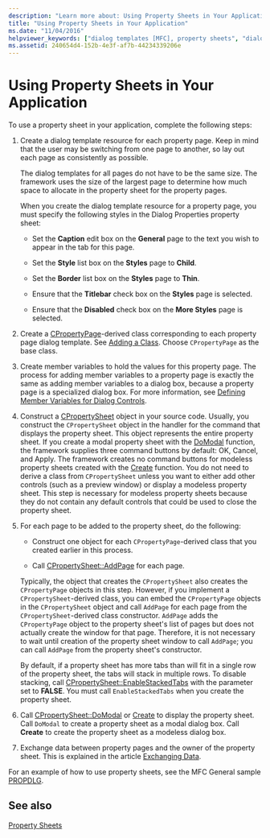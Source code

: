 ```yaml
---
description: "Learn more about: Using Property Sheets in Your Application"
title: "Using Property Sheets in Your Application"
ms.date: "11/04/2016"
helpviewer_keywords: ["dialog templates [MFC], property sheets", "dialog resources", "property pages [MFC], property sheets", "DoModal method property sheets", "AddPage method [MFC]", "property sheets, about property sheets", "Create method [MFC], property sheets", "CPropertyPage class [MFC], styles"]
ms.assetid: 240654d4-152b-4e3f-af7b-44234339206e
---
```

# Using Property Sheets in Your Application

To use a property sheet in your application, complete the following steps:

1. Create a dialog template resource for each property page. Keep in mind that the user may be switching from one page to another, so lay out each page as consistently as possible.

   The dialog templates for all pages do not have to be the same size. The framework uses the size of the largest page to determine how much space to allocate in the property sheet for the property pages.

   When you create the dialog template resource for a property page, you must specify the following styles in the Dialog Properties property sheet:

   - Set the **Caption** edit box on the **General** page to the text you wish to appear in the tab for this page.

   - Set the **Style** list box on the **Styles** page to **Child**.

   - Set the **Border** list box on the **Styles** page to **Thin**.

   - Ensure that the **Titlebar** check box on the **Styles** page is selected.

   - Ensure that the **Disabled** check box on the **More Styles** page is selected.

1. Create a [CPropertyPage](../mfc/reference/cpropertypage-class.md)-derived class corresponding to each property page dialog template. See [Adding a Class](../ide/adding-a-class-visual-cpp.md). Choose `CPropertyPage` as the base class.

1. Create member variables to hold the values for this property page. The process for adding member variables to a property page is exactly the same as adding member variables to a dialog box, because a property page is a specialized dialog box. For more information, see [Defining Member Variables for Dialog Controls](../windows/adding-editing-or-deleting-controls.md).

1. Construct a [CPropertySheet](../mfc/reference/cpropertysheet-class.md) object in your source code. Usually, you construct the `CPropertySheet` object in the handler for the command that displays the property sheet. This object represents the entire property sheet. If you create a modal property sheet with the [DoModal](../mfc/reference/cpropertysheet-class.md#domodal) function, the framework supplies three command buttons by default: OK, Cancel, and Apply. The framework creates no command buttons for modeless property sheets created with the [Create](../mfc/reference/cpropertysheet-class.md#create) function. You do not need to derive a class from `CPropertySheet` unless you want to either add other controls (such as a preview window) or display a modeless property sheet. This step is necessary for modeless property sheets because they do not contain any default controls that could be used to close the property sheet.

1. For each page to be added to the property sheet, do the following:

   - Construct one object for each `CPropertyPage`-derived class that you created earlier in this process.

   - Call [CPropertySheet::AddPage](../mfc/reference/cpropertysheet-class.md#addpage) for each page.

   Typically, the object that creates the `CPropertySheet` also creates the `CPropertyPage` objects in this step. However, if you implement a `CPropertySheet`-derived class, you can embed the `CPropertyPage` objects in the `CPropertySheet` object and call `AddPage` for each page from the `CPropertySheet`-derived class constructor. `AddPage` adds the `CPropertyPage` object to the property sheet's list of pages but does not actually create the window for that page. Therefore, it is not necessary to wait until creation of the property sheet window to call `AddPage`; you can call `AddPage` from the property sheet's constructor.

   By default, if a property sheet has more tabs than will fit in a single row of the property sheet, the tabs will stack in multiple rows. To disable stacking, call [CPropertySheet::EnableStackedTabs](../mfc/reference/cpropertysheet-class.md#enablestackedtabs) with the parameter set to **FALSE**. You must call `EnableStackedTabs` when you create the property sheet.

1. Call [CPropertySheet::DoModal](../mfc/reference/cpropertysheet-class.md#domodal) or [Create](../mfc/reference/cpropertysheet-class.md#create) to display the property sheet. Call `DoModal` to create a property sheet as a modal dialog box. Call **Create** to create the property sheet as a modeless dialog box.

1. Exchange data between property pages and the owner of the property sheet. This is explained in the article [Exchanging Data](../mfc/exchanging-data.md).

For an example of how to use property sheets, see the MFC General sample [PROPDLG](../overview/visual-cpp-samples.md).

## See also

[Property Sheets](../mfc/property-sheets-mfc.md)
